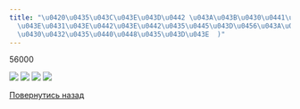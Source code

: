 ```yaml
---
title: "\u0420\u0435\u043C\u043E\u043D\u0442 \u043A\u043B\u0430\u0441\u0443 \u0440\
  \u043E\u0431\u043E\u0442\u043E\u0442\u0435\u0445\u043D\u0456\u043A\u0438 (\u0437\
  \u0430\u0432\u0435\u0440\u0448\u0435\u043D\u043E  )"
---
```

56000

![](/files/ремонт-класу-роботот-r1.jpg)
![](/files/ремонт-класу-роботот-r4.jpg)
![](/files/ремонт-класу-роботот-r3.jpg)
![](/files/ремонт-класу-роботот-r2.jpg)

[Повернутись назад](/info/for-grads)
